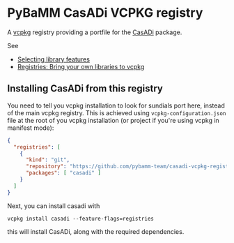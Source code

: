 # PyBaMM CasADi VCPKG registry

A [vcpkg](https://github.com/microsoft/vcpkg) registry providing a portfile for the
[CasADi](https://github.com/casadi/casadi) package.

See
- [Selecting library features](https://github.com/microsoft/vcpkg/blob/master/docs/users/selecting-library-features.md)
- [Registries: Bring your own libraries to vcpkg](https://devblogs.microsoft.com/cppblog/registries-bring-your-own-libraries-to-vcpkg/)

## Installing CasADi from this registry

You need to tell you vcpkg installation to look for sundials port here, instead
of the main vcpkg registry. This is achieved using `vcpkg-configuration.json` file
at the root of you vcpkg installation (or project if you're using vcpkg in manifest mode):
```json
{
  "registries": [
    {
      "kind": "git",
      "repository": "https://github.com/pybamm-team/casadi-vcpkg-registry.git",
      "packages": [ "casadi" ]
    }
  ]
}
```

Next, you can install casadi with
```shell
vcpkg install casadi --feature-flags=registries
```
this will install CasADi, along with the required dependencies.
